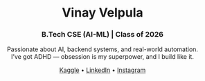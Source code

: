 <h1 align="center">Vinay Velpula</h1>
<h3 align="center">B.Tech CSE (AI-ML) | Class of 2026</h3>

<p align="center">
  Passionate about AI, backend systems, and real-world automation.<br>
  I’ve got ADHD — obsession is my superpower, and I build like it.
</p>

<p align="center"> 
  <a href="https://www.kaggle.com/velpulavinai">Kaggle</a> • 
  <a href="https://www.linkedin.com/in/vinayvelpula03/">LinkedIn</a> • 
  <a href="https://www.instagram.com/velpulavinayy/">Instagram</a>
</p>

